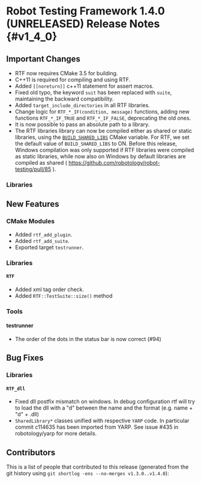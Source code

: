 Robot Testing Framework 1.4.0 (UNRELEASED) Release Notes               {#v1_4_0}
========================================================

Important Changes
-----------------

* RTF now requires CMake 3.5 for building. 
* C++11 is required for compiling and using RTF.
* Added `[[noreturn]]` c++11 statement for assert macros.
* Fixed old typo, the keyword `suit` has been replaced with `suite`, maintaining
  the backward compatibility.
* Added `target_include_directories` in all RTF libraries.
* Change logic for `RTF_*_IF(condition, message)` functions, adding new
  functions `RTF_*_IF_TRUE` and `RTF_*_IF_FALSE`, deprecating the old ones.
* It is now possible to pass an absolute path to a library.
* The RTF libraries library can now be compiled either as shared or 
  static libraries, using the [`BUILD_SHARED_LIBS`](https://cmake.org/cmake/help/v3.5/variable/BUILD_SHARED_LIBS.html)
  CMake variable. For RTF, we set the default value of `BUILD_SHARED_LIBS` to ON.
  Before this release, Windows compilation was only supported if RTF libraries were compiled
  as static libraries, while now also on Windows by default libraries are compiled as shared ( https://github.com/robotology/robot-testing/pull/85 ).

### Libraries


New Features
------------

### CMake Modules

* Added `rtf_add_plugin`.
* Added `rtf_add_suite`.
* Exported target `testrunner`.

### Libraries

#### `RTF`

* Added xml tag order check.
* Added `RTF::TestSuite::size()` method

### Tools

#### testrunner

* The order of the dots in the status bar is now correct (#94)

Bug Fixes
---------

### Libraries

#### `RTF_dll`

* Fixed dll postfix mismatch on windows.
  In debug configuration rtf will try to load the dll with a "d" between the
  name and the format (e.g. name + "d" + .dll)
* `SharedLibrary*` classes unified with respective `YARP` code.
  In particular commit c114635 has been imported from YARP.
  See issue #435 in robotology/yarp for more details.

Contributors
------------

This is a list of people that contributed to this release (generated from the
git history using `git shortlog -ens --no-merges v1.3.0..v1.4.0`):

```
```
